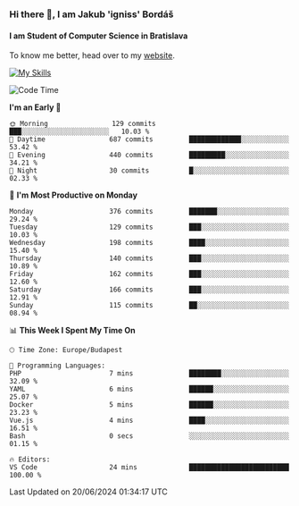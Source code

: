 ### Hi there 👋, I am Jakub 'igniss' Bordáš

#### I am Student of Computer Science in Bratislava
To know me better, head over to my [website](https://bordas.sk).

[![My Skills](https://skillicons.dev/icons?i=js,html,css,figma,svelte,java,kotlin,python,postgresql,typescript,nest,nodejs)](https://bordas.sk)


<!--START_SECTION:waka-->
![Code Time](http://img.shields.io/badge/Code%20Time-1%2C480%20hrs%2030%20mins-blue)

**I'm an Early 🐤** 

```text
🌞 Morning                129 commits         ███░░░░░░░░░░░░░░░░░░░░░░   10.03 % 
🌆 Daytime                687 commits         █████████████░░░░░░░░░░░░   53.42 % 
🌃 Evening                440 commits         █████████░░░░░░░░░░░░░░░░   34.21 % 
🌙 Night                  30 commits          █░░░░░░░░░░░░░░░░░░░░░░░░   02.33 % 
```
📅 **I'm Most Productive on Monday** 

```text
Monday                   376 commits         ███████░░░░░░░░░░░░░░░░░░   29.24 % 
Tuesday                  129 commits         ███░░░░░░░░░░░░░░░░░░░░░░   10.03 % 
Wednesday                198 commits         ████░░░░░░░░░░░░░░░░░░░░░   15.40 % 
Thursday                 140 commits         ███░░░░░░░░░░░░░░░░░░░░░░   10.89 % 
Friday                   162 commits         ███░░░░░░░░░░░░░░░░░░░░░░   12.60 % 
Saturday                 166 commits         ███░░░░░░░░░░░░░░░░░░░░░░   12.91 % 
Sunday                   115 commits         ██░░░░░░░░░░░░░░░░░░░░░░░   08.94 % 
```


📊 **This Week I Spent My Time On** 

```text
🕑︎ Time Zone: Europe/Budapest

💬 Programming Languages: 
PHP                      7 mins              ████████░░░░░░░░░░░░░░░░░   32.09 % 
YAML                     6 mins              ██████░░░░░░░░░░░░░░░░░░░   25.07 % 
Docker                   5 mins              ██████░░░░░░░░░░░░░░░░░░░   23.23 % 
Vue.js                   4 mins              ████░░░░░░░░░░░░░░░░░░░░░   16.51 % 
Bash                     0 secs              ░░░░░░░░░░░░░░░░░░░░░░░░░   01.15 % 

🔥 Editors: 
VS Code                  24 mins             █████████████████████████   100.00 % 
```


 Last Updated on 20/06/2024 01:34:17 UTC
<!--END_SECTION:waka-->
